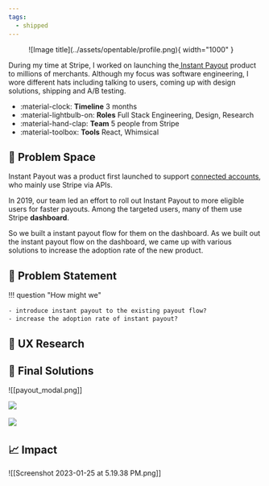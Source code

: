 ```yaml
---
tags:
  - shipped
---
```


<figure markdown>
  ![Image title](../assets/opentable/profile.png){ width="1000" }
</figure>

During my time at Stripe, I worked on launching the[ Instant Payout](https://stripe.com/docs/payouts/instant-payouts) product to millions of merchants. Although my focus was software engineering, I wore different hats including talking to users, coming up with design solutions, shipping and A/B testing.

<div class="grid cards" markdown>

- :material-clock: **Timeline** 3 months
- :material-lightbulb-on: **Roles** Full Stack Engineering, Design, Research
- :material-hand-clap: **Team** 5 people from Stripe
- :material-toolbox: **Tools** React, Whimsical

</div>

## 🧐 Problem Space

Instant Payout was a product first launched to support [connected accounts](https://stripe.com/docs/connect/instant-payouts), who mainly use Stripe via APIs. 

In 2019, our team led an effort to roll out Instant Payout to more eligible users for faster payouts. Among the targeted users, many of them use Stripe **dashboard**. 

So we built a instant payout flow for them on the dashboard. As we built out the instant payout flow on the dashboard, we came up with various solutions to increase the adoption rate of the new product.

## 🎯 Problem Statement

!!! question "How might we"
   
    - introduce instant payout to the existing payout flow? 
    - increase the adoption rate of instant payout?
    
## 🔦 UX Research

##

## 🔦 Final Solutions

![[payout_modal.png]]

**![](https://lh3.googleusercontent.com/PILNFnKFYyDz_CPYwTbqKR6kNi2l7jNFfhp9es4lp6PiZIjwOW0cGzKgBUM-PdpmzOmumYgFy64Fs4u26Yn1ZJNq_uo0n1gCFElZSwQB5pdWcdWoohfAKzspt8kj-D4pKO5e3lforl1mNI1y-isO4kgAts1ILSgKSFr4j5eVjZi7pxqsLmAkgqJodmw0)**

**![](https://lh4.googleusercontent.com/mvyRGMGrzCJkYN5O_zjiruUC4hwCRCzF6czzOk1WQh8-FLdUvbVT4DkwF5JRm8S63qnLvorTeYRvwR6kMKgZU6ZohBdKRLVEE5yKarryXAbg_ecRMqe__6lMNYB21Z2uKsngzrqUe9h0OI_mKGBEVyHSYWYtbZlw04nCA_1EbpOkuW83cXORoqsrLDt7)**

## 📈 Impact

![[Screenshot 2023-01-25 at 5.19.38 PM.png]]
